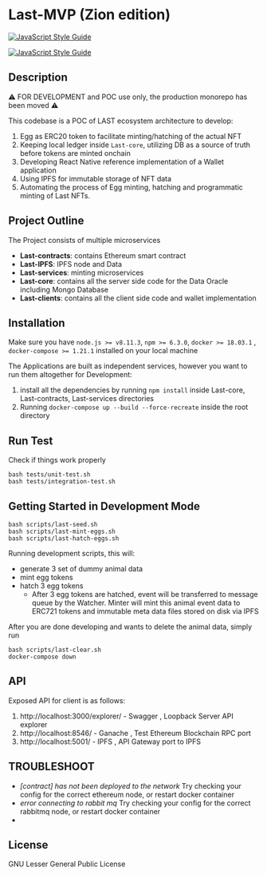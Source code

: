 # Last-MVP (Zion edition)
[![JavaScript Style Guide](https://img.shields.io/badge/code_style-standard-brightgreen.svg)](https://standardjs.com)

[![JavaScript Style Guide](https://cdn.rawgit.com/standard/standard/master/badge.svg)](https://github.com/standard/standard)

## Description

⚠ FOR DEVELOPMENT and POC use only, the production monorepo has been moved ⚠

This codebase is a POC of LAST ecosystem architecture to develop:
1. Egg as ERC20 token to facilitate minting/hatching of the actual NFT
2. Keeping local ledger inside `Last-core`, utilizing DB as a source of truth before tokens are minted onchain
3. Developing React Native reference implementation of a Wallet application
4. Using IPFS for immutable storage of NFT data
5. Automating the process of Egg minting, hatching and programmatic minting of Last NFTs.

## Project Outline

The Project consists of multiple microservices

- __Last-contracts__: contains Ethereum smart contract
- __Last-IPFS__: IPFS node and Data
- __Last-services__: minting microservices
- __Last-core__: contains all the server side code for the Data Oracle including Mongo Database
- __Last-clients__: contains all the client side code and wallet implementation


## Installation
Make sure you have `node.js >= v8.11.3`, `npm >= 6.3.0`, `docker >= 18.03.1` , `docker-compose >= 1.21.1` installed on your local machine

The Applications are built as independent services, however you want to run them altogether for Development:

1. install all the dependencies by running `npm install` inside Last-core, Last-contracts, Last-services directories
2. Running `docker-compose up --build --force-recreate` inside the root directory

## Run Test

Check if things work properly

```
bash tests/unit-test.sh
bash tests/integration-test.sh
```

## Getting Started in Development Mode

```
bash scripts/last-seed.sh 
bash scripts/last-mint-eggs.sh 
bash scripts/last-hatch-eggs.sh 
```

Running development scripts, this will:
  - generate 3 set of dummy animal data
  - mint egg tokens
  - hatch 3 egg tokens
    - After 3 egg tokens are hatched, event will be transferred to message queue by the Watcher. Minter will mint this animal event data to ERC721 tokens and immutable meta data files stored on disk via IPFS

After you are done developing and wants to delete the animal data, simply run 

``` 
bash scripts/last-clear.sh
docker-compose down 
```

## API
Exposed API for client is as follows:
1. http://localhost:3000/explorer/ - Swagger , Loopback Server API explorer
2. http://localhost:8546/ - Ganache , Test Ethereum Blockchain RPC port
3. http://localhost:5001/ - IPFS , API Gateway port to IPFS

## TROUBLESHOOT
- *[contract] has not been deployed to the network* 
  Try checking your config for the correct ethereum node, or restart docker container
- *error connecting to rabbit mq* 
  Try checking your config for the correct rabbitmq node, or restart docker container
- 

## License
GNU Lesser General Public License